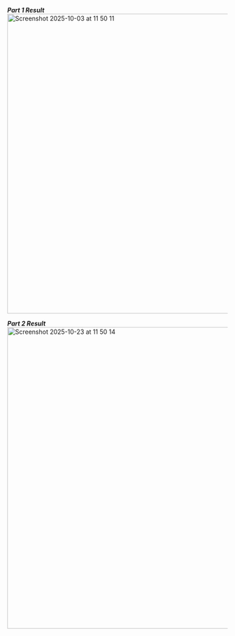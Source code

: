 ***Part 1 Result***
<img width="1012" height="684" alt="Screenshot 2025-10-03 at 11 50 11" src="https://github.com/user-attachments/assets/c72c7aca-5f93-4781-a722-a1b06926fb61" />

***Part 2 Result***
<img width="1012" height="688" alt="Screenshot 2025-10-23 at 11 50 14" src="https://github.com/user-attachments/assets/c98548a2-e5bb-4ec6-a5ce-171b94574de3" />
